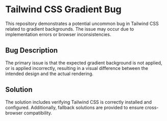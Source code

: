 # Tailwind CSS Gradient Bug
This repository demonstrates a potential uncommon bug in Tailwind CSS related to gradient backgrounds.  The issue may occur due to implementation errors or browser inconsistencies.

## Bug Description
The primary issue is that the expected gradient background is not applied, or is applied incorrectly, resulting in a visual difference between the intended design and the actual rendering.

## Solution
The solution includes verifying Tailwind CSS is correctly installed and configured.  Additionally, fallback solutions are provided to ensure cross-browser compatibility.